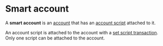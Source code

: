 # Smart account

A **smart account** is an [account](/blockchain/account.md) that has an [account script](/ride/ride-script/account-script.md) attached to it.

An account script is attached to the account with a [set script transaction](/blockchain/transaction-type/set-script-transaction.md). Only one script can be attached to the account.
